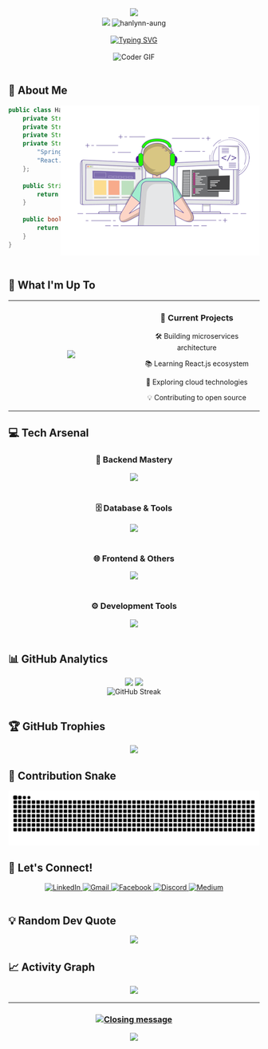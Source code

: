 <div align="center">
  <img src="https://capsule-render.vercel.app/api?type=waving&color=gradient&customColorList=6,11,20&height=180&section=header&text=Han%20Lynn%20Aung&fontSize=42&fontColor=fff&animation=twinkling&fontAlignY=32"/>
</div>

<div align="center">
  <img src="https://visitor-badge.laobi.icu/badge?page_id=hanlynn-aung.hanlynn-aung&color=0891b2&style=flat-square&logo=github" />
  <img src="https://komarev.com/ghpvc/?username=hanlynn-aung&label=Profile%20views&color=0891b2&style=flat-square" alt="hanlynn-aung" />
</div>

<br>

<div align="center">
  <a href="https://git.io/typing-svg">
    <img src="https://readme-typing-svg.herokuapp.com?font=JetBrains+Mono&weight=600&size=28&duration=3000&pause=1000&color=02F7E8&center=true&vCenter=true&multiline=true&repeat=true&width=600&height=100&lines=Java+Backend+Developer+%F0%9F%9A%80;Spring+Boot+Enthusiast+%E2%98%95;Building+Scalable+Solutions+%F0%9F%8C%9F;From+Myanmar+%F0%9F%87%B2%F0%9F%87%B2+with+%E2%9D%A4%EF%B8%8F" alt="Typing SVG" />
  </a>
</div>

<br>

<div align="center">
  <img src="https://media.giphy.com/media/SWoSkN6DxTszqIKEqv/giphy.gif" alt="Coder GIF" width="400">
</div>

<br>

## 🎯 About Me

<img align="right" alt="Coding" width="400" src="https://raw.githubusercontent.com/devSouvik/devSouvik/master/gif3.gif">

```java
public class HanLynnAung {
    private String name = "Han Lynn Aung";
    private String role = "Java Backend Developer";
    private String location = "Myanmar 🇲🇲";
    private String[] currentFocus = {
        "Spring Boot", "Microservices", 
        "React.js", "System Design"
    };
    
    public String getAmbition() {
        return "Building scalable solutions that make a difference!";
    }
    
    public boolean isAvailableForOpportunities() {
        return true;
    }
}
```

<br clear="right"/>

## 🚀 What I'm Up To

<div align="center">
  <table>
    <tr>
      <td align="center" width="50%">
        <img src="https://github-readme-stats.vercel.app/api/pin/?username=hanlynn-aung&repo=spring-boot-projects&theme=tokyonight&border_radius=10" />
      </td>
      <td align="center" width="50%">
        <h3>🔭 Current Projects</h3>
        <p>🛠️ Building microservices architecture</p>
        <p>📚 Learning React.js ecosystem</p>
        <p>🌱 Exploring cloud technologies</p>
        <p>💡 Contributing to open source</p>
      </td>
    </tr>
  </table>
</div>

## 💻 Tech Arsenal

<div align="center">
  <h3>🎯 Backend Mastery</h3>
  <img src="https://skillicons.dev/icons?i=java,spring,maven,gradle,hibernate" />
  <br><br>
  
  <h3>🗄️ Database & Tools</h3>
  <img src="https://skillicons.dev/icons?i=mysql,mongodb,postgresql,redis,docker" />
  <br><br>
  
  <h3>🌐 Frontend & Others</h3>
  <img src="https://skillicons.dev/icons?i=react,javascript,html,css,bootstrap,tailwind" />
  <br><br>
  
  <h3>⚙️ Development Tools</h3>
  <img src="https://skillicons.dev/icons?i=vscode,intellij,git,github,postman,linux" />
</div>

<br>

## 📊 GitHub Analytics

<div align="center">
  <img height="180em" src="https://github-readme-stats.vercel.app/api?username=hanlynn-aung&show_icons=true&theme=tokyonight&include_all_commits=true&count_private=true&border_radius=10"/>
  <img height="180em" src="https://github-readme-stats.vercel.app/api/top-langs/?username=hanlynn-aung&layout=compact&langs_count=8&theme=tokyonight&border_radius=10"/>
</div>

<div align="center">
  <img src="https://streak-stats.demolab.com/?user=hanlynn-aung&theme=tokyonight&border_radius=10&card_width=500" alt="GitHub Streak" />
</div>

<br>

## 🏆 GitHub Trophies

<div align="center">
  <img src="https://github-profile-trophy.vercel.app/?username=hanlynn-aung&theme=tokyonight&no-frame=true&no-bg=false&margin-w=4&row=2&column=4" />
</div>

## 🐍 Contribution Snake

<div align="center">
  <img alt="snake eating my contributions" src="https://github.com/hanlynn-aung/hanlynn-aung/blob/output/github-contribution-grid-snake-dark.svg" />
</div>

## 🤝 Let's Connect!

<div align="center">
  <a href="https://www.linkedin.com/in/hanlynn-aung/" target="_blank">
    <img src="https://img.shields.io/badge/LinkedIn-0077B5?style=for-the-badge&logo=linkedin&logoColor=white" alt="LinkedIn"/>
  </a>
  <a href="mailto:hanlynnaung1997@gmail.com" target="_blank">
    <img src="https://img.shields.io/badge/Gmail-D14836?style=for-the-badge&logo=gmail&logoColor=white" alt="Gmail"/>
  </a>
  <a href="https://m.facebook.com/profile.php/?id=100010450033197" target="_blank">
    <img src="https://img.shields.io/badge/Facebook-1877F2?style=for-the-badge&logo=facebook&logoColor=white" alt="Facebook"/>
  </a>
  <a href="https://discord.gg/natrix_h" target="_blank">
    <img src="https://img.shields.io/badge/Discord-7289DA?style=for-the-badge&logo=discord&logoColor=white" alt="Discord"/>
  </a>
  <a href="https://medium.com/@hanlynnaung1997" target="_blank">
    <img src="https://img.shields.io/badge/Medium-12100E?style=for-the-badge&logo=medium&logoColor=white" alt="Medium"/>
  </a>
</div>

<br>

## 💡 Random Dev Quote

<div align="center">
  <img src="https://quotes-github-readme.vercel.app/api?type=horizontal&theme=tokyonight" />
</div>

## 📈 Activity Graph

<div align="center">
  <img src="https://github-readme-activity-graph.vercel.app/graph?username=hanlynn-aung&theme=tokyo-night&bg_color=1a1b27&color=70a5fd&line=bf91f3&point=38bdae&area=true&hide_border=true" />
</div>

---

<div align="center">
  <h3>
    <a href="https://git.io/typing-svg">
      <img src="https://readme-typing-svg.herokuapp.com?font=JetBrains+Mono&weight=600&size=20&duration=4000&pause=1000&color=02F7E8&center=true&vCenter=true&multiline=true&repeat=true&width=600&height=80&lines=Thanks+for+visiting+my+profile!+%F0%9F%91%8B;Let's+build+something+amazing+together!+%F0%9F%9A%80;Always+open+to+new+opportunities+%F0%9F%8C%9F" alt="Closing message" />
    </a>
  </h3>
</div>

<div align="center">
  <img src="https://capsule-render.vercel.app/api?type=waving&color=gradient&customColorList=6,11,20&height=100&section=footer"/>
</div>